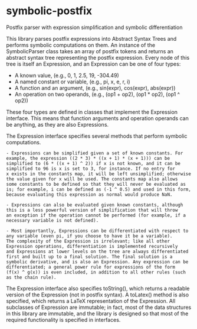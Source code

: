 # symbolic-postfix
Postfix parser with expression simplification and symbolic differentiation

This library parses postfix expressions into Abstract Syntax Trees and performs symbolic computations on them.
An instance of the SymbolicParser class takes an array of postfix tokens and returns an abstract syntax tree representing the
postfix expression. Every node of this tree is itself an Expression, and an Expression can be one of four types:

  - A known value, (e.g., 0, 1, 2.5, 19, -304.49)
  - A named constant or variable, (e.g., pi, x, e, r, i)
  - A function and an argument, (e.g., sin(expr), cos(expr), abs(expr))
  - An operation on two operands, (e.g., (op1 + op2), (op1 * op2), (op1 ^ op2))
  
  These four types are defined in classes that implement the Expression interface. This means that function arguments and operation operands
  can be anything, as they are also Expressions.
  
  The Expression interface specifies several methods that perform symbolic computations. 
  
    - Expressions can be simplified given a set of known constants. For example, the expression ((2 * 3) * ((x + 1) * (x + 1))) can be 
    simplified to (6 * ((x + 1) ^ 2)) if x is not known, and it can be simplified to 96 is x is set to 3, for instance. If no entry for
    x exists in the constants map, it will be left unsimplified; otherwise the value given for x will be used. The constants map also allows
    some constants to be defined so that they will never be evaluated as is; for example, i can be defined as (-1 ^ 0.5) and used in this form,
    because evaluating this expression as normal would produce NaN.
    
    - Expressions can also be evaluated given known constants, although this is a less powerful version of simplification that will throw
    an exception if the operation cannot be performed (for example, if a necessary variable is not defined).
    
    - Most importantly, Expressions can be differentiated with respect to any variable (even pi, if you choose to have it be a variable).
    The complexity of the Expression is irrelevant; like all other Expression operations, differentiation is implemented recursively
    and Expressions at lower levels on the tree are always differentiated first and built up to a final solution. The final solution is a
    symbolic derivative, and is also an Expression. Any expression can be differentiated; a general power rule for expressions of the form
    (f(x) ^ g(x)) is even included, in addition to all other rules (such as the chain rule).
  
  
 
The Expression interface also specifies toString(), which returns a readable version of the Expression (not in postfix syntax).
A toLatex() method is also specified, which returns a LaTeX representation of the Expression.
All subclasses of Expression are immutable; in fact, most of the data structures in this library are immutable, and the library is
designed so that most of the required functionality is specified in interfaces.
